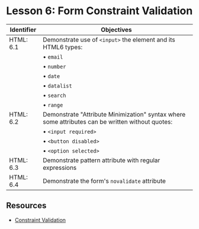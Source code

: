 # Lesson 6: Form Constraint Validation

Identifier   | Objectives
-------------|------------
HTML: 6.1    | Demonstrate use of `<input>` the element and its HTML6 types:
             | &bull; `email`
             | &bull; `number`
             | &bull; `date`
             | &bull; `datalist`
             | &bull; `search`
             | &bull; `range`
HTML: 6.2    | Demonstrate "Attribute Minimization" syntax where some attributes can be written without quotes:
             | &bull; `<input required>`
             | &bull; `<button disabled>`
             | &bull; `<option selected>`
HTML: 6.3    | Demonstrate pattern attribute with regular expressions
HTML: 6.4    | Demonstrate the form's `novalidate` attribute

## Resources

- [Constraint Validation](http://www.sitepoint.com/using-the-html5-constraint-api-for-form-validation/)